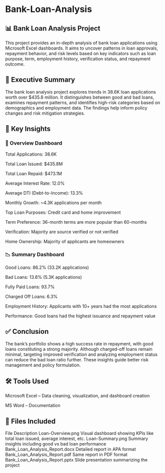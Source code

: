# Bank-Loan-Analysis
## 📊 Bank Loan Analysis Project
This project provides an in-depth analysis of bank loan applications using Microsoft Excel dashboards. It aims to uncover patterns in loan approvals, repayment behavior, and risk levels based on key indicators such as loan purpose, term, employment history, verification status, and repayment outcome.

## 🧾 Executive Summary
The bank loan analysis project explores trends in 38.6K loan applications worth over $435.8 million. It distinguishes between good and bad loans, examines repayment patterns, and identifies high-risk categories based on demographics and employment data. The findings help inform policy changes and risk mitigation strategies.

## 📌 Key Insights
### 🧮 Overview Dashboard
Total Applications: 38.6K

Total Loan Issued: $435.8M

Total Loan Repaid: $473.1M

Average Interest Rate: 12.0%

Average DTI (Debt-to-Income): 13.3%

Monthly Growth: ~4.3K applications per month

Top Loan Purposes: Credit card and home improvement

Term Preference: 36-month terms are more popular than 60-months

Verification: Majority are source verified or not verified

Home Ownership: Majority of applicants are homeowners

### 📉 Summary Dashboard
Good Loans: 86.2% (33.2K applications)

Bad Loans: 13.8% (5.3K applications)

Fully Paid Loans: 93.7%

Charged Off Loans: 6.3%

Employment History: Applicants with 10+ years had the most applications

Performance: Good loans had the highest issuance and repayment value

## ✅ Conclusion
The bank’s portfolio shows a high success rate in repayment, with good loans constituting a strong majority. Although charged-off loans remain minimal, targeting improved verification and analyzing employment status can reduce the bad loan ratio further. These insights guide better risk management and policy formulation.

## 🛠️ Tools Used
Microsoft Excel – Data cleaning, visualization, and dashboard creation

MS Word  – Documentation

## 📎 Files Included
File	Description
Loan-Overview.png	Visual dashboard showing KPIs like total loan issued, average interest, etc.
Loan-Summary.png	Summary insights including good vs bad loan performance
Bank_Loan_Analysis_Report.docx	Detailed report in APA format
Bank_Loan_Analysis_Report.pdf	Same report in PDF format
Bank_Loan_Analysis_Report.pptx	Slide presentation summarizing the project
